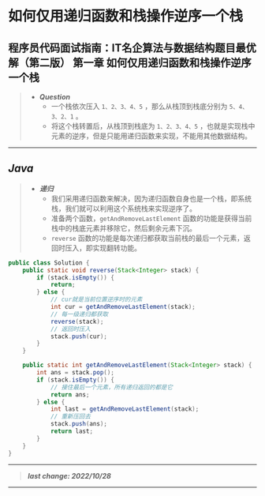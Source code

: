 # 如何仅用递归函数和栈操作逆序一个栈

## 程序员代码面试指南：IT名企算法与数据结构题目最优解（第二版） 第一章 如何仅用递归函数和栈操作逆序一个栈

> - ***Question***
>   - 一个栈依次压入 `1、2、3、4、5` ，那么从栈顶到栈底分别为 `5、4、3、2、1` 。
>   - 将这个栈转置后，从栈顶到栈底为 `1、2、3、4、5` ，也就是实现栈中元素的逆序，但是只能用递归函数来实现，不能用其他数据结构。

---

## *Java*

> - ***递归***
>   - 我们采用递归函数来解决，因为递归函数自身也是一个栈，即系统栈，我们就可以利用这个系统栈来实现逆序了。
>   - 准备两个函数，`getAndRemoveLastElement` 函数的功能是获得当前栈中的栈底元素并移除它，然后剩余元素下沉。
>   - `reverse` 函数的功能是每次递归都获取当前栈的最后一个元素，返回时压入，即实现翻转功能。

```java
public class Solution {
    public static void reverse(Stack<Integer> stack) {
        if (stack.isEmpty()) {
            return;
        } else {
            // cur就是当前位置逆序时的元素
            int cur = getAndRemoveLastElement(stack);
            // 每一级递归都获取
            reverse(stack);
            // 返回时压入
            stack.push(cur);
        }
    }

    public static int getAndRemoveLastElement(Stack<Integer> stack) {
        int ans = stack.pop();
        if (stack.isEmpty()) {
            // 接住最后一个元素，所有递归返回的都是它
            return ans;
        } else {
            int last = getAndRemoveLastElement(stack);
            // 重新压回去
            stack.push(ans);
            return last;
        }
    }
}
```

---

> ***last change: 2022/10/28***

---
